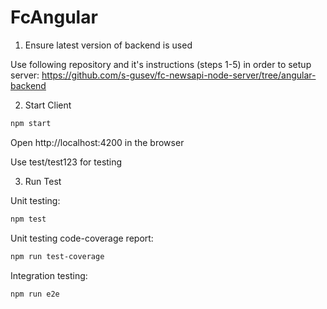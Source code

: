 # FcAngular

1. Ensure latest version of backend is used

Use following repository and it's instructions (steps 1-5) in order to setup server:
https://github.com/s-gusev/fc-newsapi-node-server/tree/angular-backend

2. Start Client

```bash
npm start
```

Open http://localhost:4200 in the browser

Use test/test123 for testing


3. Run Test

Unit testing:
```bash
npm test
```

Unit testing code-coverage report:
```bash
npm run test-coverage
```

Integration testing:
```bash
npm run e2e
```
